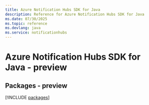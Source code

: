 ```yaml
---
title: Azure Notification Hubs SDK for Java
description: Reference for Azure Notification Hubs SDK for Java
ms.date: 07/30/2025
ms.topic: reference
ms.devlang: java
ms.service: notificationhubs
---
```

# Azure Notification Hubs SDK for Java - preview
## Packages - preview
[!INCLUDE [packages](notification-hubs-index.md)]